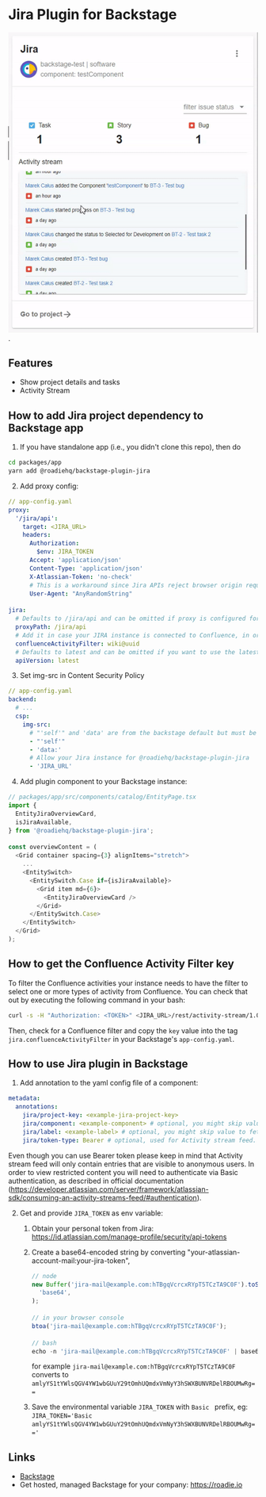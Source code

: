 # Jira Plugin for Backstage

![a Jira plugin for Backstage](./docs/jira-plugin.gif).

## Features

- Show project details and tasks
- Activity Stream

## How to add Jira project dependency to Backstage app

1. If you have standalone app (i.e., you didn't clone this repo), then do

```bash
cd packages/app
yarn add @roadiehq/backstage-plugin-jira
```

2. Add proxy config:

```yaml
// app-config.yaml
proxy:
  '/jira/api':
    target: <JIRA_URL>
    headers:
      Authorization:
        $env: JIRA_TOKEN
      Accept: 'application/json'
      Content-Type: 'application/json'
      X-Atlassian-Token: 'no-check'
      # This is a workaround since Jira APIs reject browser origin requests. Any dummy string without whitespace works.
      User-Agent: "AnyRandomString"

jira:
  # Defaults to /jira/api and can be omitted if proxy is configured for that url
  proxyPath: /jira/api
  # Add it in case your JIRA instance is connected to Confluence, in order to filter those activities
  confluenceActivityFilter: wiki@uuid
  # Defaults to latest and can be omitted if you want to use the latest version of the api
  apiVersion: latest
```

3. Set img-src in Content Security Policy

```yaml
// app-config.yaml
backend:
  # ...
  csp:
    img-src:
      # "'self'" and 'data' are from the backstage default but must be set since img-src is overriden
      - "'self'"
      - 'data:'
      # Allow your Jira instance for @roadiehq/backstage-plugin-jira
      - 'JIRA_URL'

```

4. Add plugin component to your Backstage instance:

```ts
// packages/app/src/components/catalog/EntityPage.tsx
import {
  EntityJiraOverviewCard,
  isJiraAvailable,
} from '@roadiehq/backstage-plugin-jira';

const overviewContent = (
  <Grid container spacing={3} alignItems="stretch">
    ...
    <EntitySwitch>
      <EntitySwitch.Case if={isJiraAvailable}>
        <Grid item md={6}>
          <EntityJiraOverviewCard />
        </Grid>
      </EntitySwitch.Case>
    </EntitySwitch>
  </Grid>
);
```

## How to get the Confluence Activity Filter key

To filter the Confluence activities your instance needs to have the filter to select one or more types of activity from Confluence. You can check that out by executing the following command in your bash:

```bash
curl -s -H "Authorization: <TOKEN>" <JIRA_URL>/rest/activity-stream/1.0/config | jq .
```

Then, check for a Confluence filter and copy the `key` value into the tag `jira.confluenceActivityFilter` in your Backstage's `app-config.yaml`.

## How to use Jira plugin in Backstage

1. Add annotation to the yaml config file of a component:

```yaml
metadata:
  annotations:
    jira/project-key: <example-jira-project-key>
    jira/component: <example-component> # optional, you might skip value to fetch data for all components
    jira/label: <example-label> # optional, you might skip value to fetch data for all labels
    jira/token-type: Bearer # optional, used for Activity stream feed. If you are using Basic auth you can skip this.
```

Even though you can use Bearer token please keep in mind that Activity stream feed will only contain entries that are visible to anonymous users. In order to view restricted content you will need to authenticate via Basic authentication, as described in official documentation (https://developer.atlassian.com/server/framework/atlassian-sdk/consuming-an-activity-streams-feed/#authentication).

2. Get and provide `JIRA_TOKEN` as env variable:

   1. Obtain your personal token from Jira: https://id.atlassian.com/manage-profile/security/api-tokens
   2. Create a base64-encoded string by converting "your-atlassian-account-mail:your-jira-token",

      ```js
      // node
      new Buffer('jira-mail@example.com:hTBgqVcrcxRYpT5TCzTA9C0F').toString(
        'base64',
      );

      // in your browser console
      btoa('jira-mail@example.com:hTBgqVcrcxRYpT5TCzTA9C0F');

      // bash
      echo -n 'jira-mail@example.com:hTBgqVcrcxRYpT5TCzTA9C0F' | base64
      ```

      for example `jira-mail@example.com:hTBgqVcrcxRYpT5TCzTA9C0F` converts to `amlyYS1tYWlsQGV4YW1wbGUuY29tOmhUQmdxVmNyY3hSWXBUNVRDelRBOUMwRg==`

   3. Save the environmental variable `JIRA_TOKEN` with `Basic ` prefix, eg: `JIRA_TOKEN='Basic amlyYS1tYWlsQGV4YW1wbGUuY29tOmhUQmdxVmNyY3hSWXBUNVRDelRBOUMwRg=='`

## Links

- [Backstage](https://backstage.io)
- Get hosted, managed Backstage for your company: https://roadie.io
